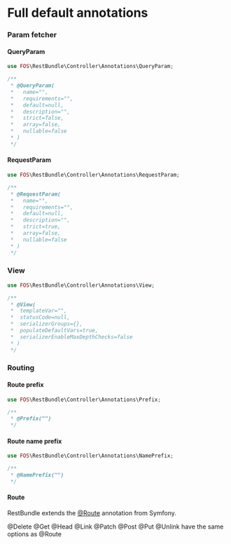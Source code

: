 Full default annotations
==========================

### Param fetcher

#### QueryParam

```php
use FOS\RestBundle\Controller\Annotations\QueryParam;

/**
 * @QueryParam(
 *   name="",
 *   requirements="",
 *   default=null,
 *   description="",
 *   strict=false,
 *   array=false,
 *   nullable=false
 * )
 */
```

#### RequestParam

```php
use FOS\RestBundle\Controller\Annotations\RequestParam;

/**
 * @RequestParam(
 *   name="",
 *   requirements="",
 *   default=null,
 *   description="",
 *   strict=true,
 *   array=false,
 *   nullable=false
 * )
 */
```

### View

```php
use FOS\RestBundle\Controller\Annotations\View;

/**
 * @View(
 *  templateVar="",
 *  statusCode=null,
 *  serializerGroups={},
 *  populateDefaultVars=true,
 *  serializerEnableMaxDepthChecks=false
 * )
 */
```

### Routing

#### Route prefix

```php
use FOS\RestBundle\Controller\Annotations\Prefix;

/**
 * @Prefix("")
 */
```

#### Route name prefix

```php
use FOS\RestBundle\Controller\Annotations\NamePrefix;

/**
 * @NamePrefix("")
 */
```

#### Route

RestBundle extends the [@Route](http://symfony.com/doc/current/bundles/SensioFrameworkExtraBundle/annotations/routing.html) annotation from Symfony.

@Delete @Get @Head @Link @Patch @Post @Put @Unlink have the same options as @Route
